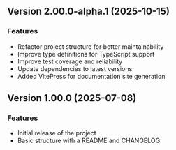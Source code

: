 ## Version 2.00.0-alpha.1 (2025-10-15)

### Features

- Refactor project structure for better maintainability
- Improve type definitions for TypeScript support
- Improve test coverage and reliability
- Update dependencies to latest versions
- Added VitePress for documentation site generation

## Version 1.00.0 (2025-07-08)

### Features

- Initial release of the project
- Basic structure with a README and CHANGELOG
